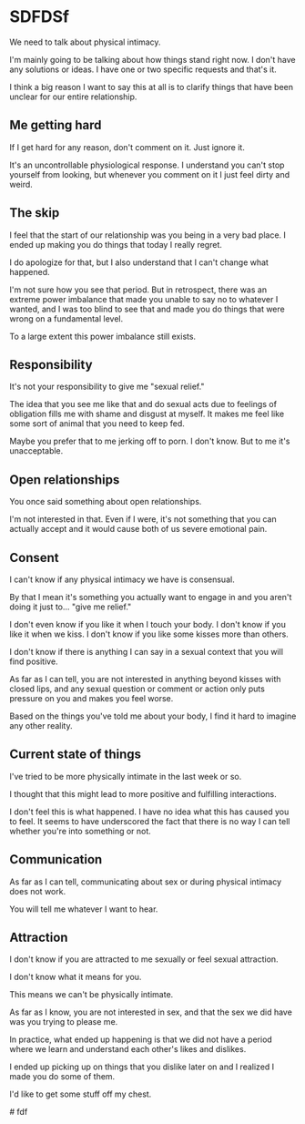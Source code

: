 # SDFDSf

We need to talk about physical intimacy.

I'm mainly going to be talking about how things stand right now. I don't have any solutions or ideas. I have one or two specific requests and that's it.

I think a big reason I want to say this at all is to clarify things that have been unclear for our entire relationship.

## Me getting hard

If I get hard for any reason, don't comment on it. Just ignore it.

It's an uncontrollable physiological response. I understand you can't stop yourself from looking, but whenever you comment on it I just feel dirty and weird.

## The skip

I feel that the start of our relationship was you being in a very bad place. I ended up making you do things that today I really regret. 

I do apologize for that, but I also understand that I can't change what happened.

I'm not sure how you see that period. But in retrospect, there was an extreme power imbalance that made you unable to say no to whatever I wanted, and I was too blind to see that and made you do things that were wrong on a fundamental level.

To a large extent this power imbalance still exists.

## Responsibility

It's not your responsibility to give me "sexual relief."

The idea that you see me like that and do sexual acts due to feelings of obligation fills me with shame and disgust at myself. It makes me feel like some sort of animal that you need to keep fed.

Maybe you prefer that to me jerking off to porn. I don't know. But to me it's unacceptable.

## Open relationships

You once said something about open relationships.

I'm not interested in that. Even if I were, it's not something that you can actually accept and it would cause both of us severe emotional pain.

## Consent

I can't know if any physical intimacy we have is consensual. 

By that I mean it's something you actually want to engage in and you aren't doing it just to... "give me relief."

I don't even know if you like it when I touch your body. I don't know if you like it when we kiss. I don't know if you like some kisses more than others. 

I don't know if there is anything I can say in a sexual context that you will find positive. 

As far as I can tell, you are not interested in anything beyond kisses with closed lips, and any sexual question or comment or action only puts pressure on you and makes you feel worse.

Based on the things you've told me about your body, I find it hard to imagine any other reality. 

## Current state of things

I've tried to be more physically intimate in the last week or so.

I thought that this might lead to more positive and fulfilling interactions.

I don't feel this is what happened. I have no idea what this has caused you to feel. It seems to have underscored the fact that there is no way I can tell whether you're into something or not.



## Communication

As far as I can tell, communicating about sex or during physical intimacy does not work.

You will tell me whatever I want to hear. 

## Attraction

I don't know if you are attracted to me sexually or feel sexual attraction. 

I don't know what it means for you. 



This means we can't be physically intimate. 

As far as I know, you are not interested in sex, and that the sex we did have was you trying to please me. 

In practice, what ended up happening is that we did not have a period where we learn and understand each other's likes and dislikes.

I ended up picking up on things that you dislike later on and I realized I made you do some of them. 







I'd like to get some stuff off my chest.

\# fdf